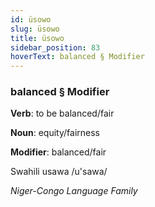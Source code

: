 ```yaml
---
id: üsowo
slug: üsowo
title: üsowo
sidebar_position: 83
hoverText: balanced § Modifier
---
```


### balanced § Modifier

**Verb**: to be balanced/fair

**Noun**: equity/fairness

**Modifier**: balanced/fair

Swahili usawa /u'sawa/

*Niger-Congo Language Family*